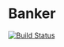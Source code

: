 # Banker

[![Build Status](https://travis-ci.org/truenorth/banker.svg?branch=master)](https://travis-ci.org/truenorth/banker)